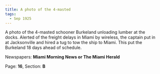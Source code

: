 ```yaml
---  
title: A photo of the 4-masted  
tags:  
  - Sep 1925  
---  
```

  
A photo of the 4-masted schooner Burkeland unloading lumber at the docks. Alerted of the freight delays in Miami by wireless, the captain put in at Jacksonville and hired a tug to tow the ship to Miami. This put the Burkeland 18 days ahead of schedule.  
  
Newspapers: **Miami Morning News or The Miami Herald**  
  
Page: **16**, Section: **B** 
